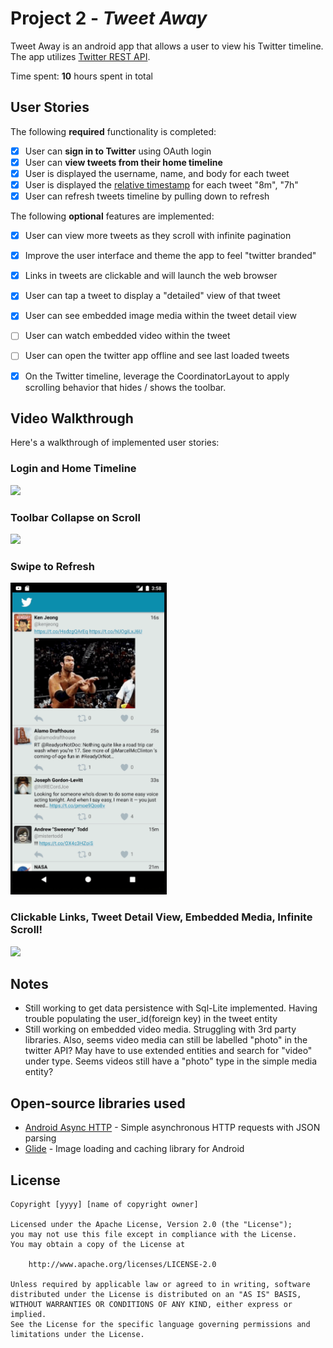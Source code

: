 # Project 2 - *Tweet Away*

Tweet Away is an android app that allows a user to view his Twitter timeline. The app utilizes [Twitter REST API](https://dev.twitter.com/rest/public).

Time spent: **10** hours spent in total

## User Stories

The following **required** functionality is completed:

- [x] User can **sign in to Twitter** using OAuth login
- [x]	User can **view tweets from their home timeline**
  - [x] User is displayed the username, name, and body for each tweet
  - [x] User is displayed the [relative timestamp](https://gist.github.com/nesquena/f786232f5ef72f6e10a7) for each tweet "8m", "7h"
- [x] User can refresh tweets timeline by pulling down to refresh

The following **optional** features are implemented:

- [x] User can view more tweets as they scroll with infinite pagination
- [x] Improve the user interface and theme the app to feel "twitter branded"
- [x] Links in tweets are clickable and will launch the web browser
- [x] User can tap a tweet to display a "detailed" view of that tweet
- [x] User can see embedded image media within the tweet detail view
- [ ] User can watch embedded video within the tweet
- [ ] User can open the twitter app offline and see last loaded tweets
- [x] On the Twitter timeline, leverage the CoordinatorLayout to apply scrolling behavior that hides / shows the toolbar.


## Video Walkthrough

Here's a walkthrough of implemented user stories:

### Login and Home Timeline
<img src="walkthroughs/Portrait_twitter1.gif" width=250><br>

### Toolbar Collapse on Scroll
<img src="walkthroughs/Portrait_twitter2.gif" width=250><br>

### Swipe to Refresh
<img src="walkthroughs/Portrait_twitter3.gif" width=250><br>

### Clickable Links, Tweet Detail View, Embedded Media, Infinite Scroll!
<img src="walkthroughs/Portrait_twitter4.gif" width=250><br>


## Notes

- Still working to get data persistence with Sql-Lite implemented.  Having trouble populating the user_id(foreign key) in the tweet entity
- Still working on embedded video media.  Struggling with 3rd party libraries.  Also, seems video media can still be labelled "photo" in the twitter API?  May have to use extended entities and search for "video" under type.  Seems videos still have a "photo" type in the simple media entity?

## Open-source libraries used

- [Android Async HTTP](https://github.com/codepath/CPAsyncHttpClient) - Simple asynchronous HTTP requests with JSON parsing
- [Glide](https://github.com/bumptech/glide) - Image loading and caching library for Android

## License

    Copyright [yyyy] [name of copyright owner]

    Licensed under the Apache License, Version 2.0 (the "License");
    you may not use this file except in compliance with the License.
    You may obtain a copy of the License at

        http://www.apache.org/licenses/LICENSE-2.0

    Unless required by applicable law or agreed to in writing, software
    distributed under the License is distributed on an "AS IS" BASIS,
    WITHOUT WARRANTIES OR CONDITIONS OF ANY KIND, either express or implied.
    See the License for the specific language governing permissions and
    limitations under the License.

